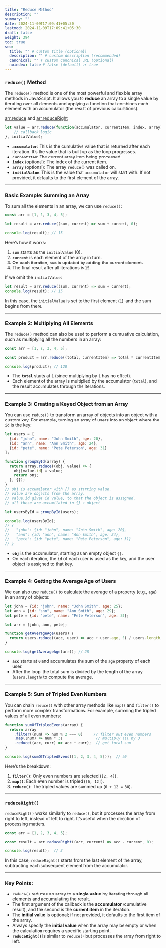 ```yaml
---
title: "Reduce Method"
description: ""
summary: ""
date: 2024-11-09T17:09:41+05:30
lastmod: 2024-11-09T17:09:41+05:30
draft: false
weight: 394
toc: true
seo:
  title: "" # custom title (optional)
  description: "" # custom description (recommended)
  canonical: "" # custom canonical URL (optional)
  noindex: false # false (default) or true
---
```


### `reduce()` Method

The `reduce()` method is one of the most powerful and flexible array methods in JavaScript. It allows you to **reduce** an array to a single value by iterating over all elements and applying a function that combines each element with an accumulator (the result of previous calculations).

[arr.reduce](https://developer.mozilla.org/en-US/docs/Web/JavaScript/Reference/Global_Objects/Array/reduce) and [arr.reduceRight](https://developer.mozilla.org/en-US/docs/Web/JavaScript/Reference/Global_Objects/Array/reduceRight)

```js
let value = arr.reduce(function(accumulator, currentItem, index, array) {
    // callback logic
}, initialValue);
```

- **`accumulator`**: This is the cumulative value that is returned after each iteration. It’s the value that is built up as the loop progresses.
- **`currentItem`**: The current array item being processed.
- **`index`** (optional): The index of the current item.
- **`array`** (optional): The array `reduce()` was called on.
- **`initialValue`**: This is the value that `accumulator` will start with. If not provided, it defaults to the first element of the array.

---

### Basic Example: Summing an Array

To sum all the elements in an array, we can use `reduce()`:

```js
const arr = [1, 2, 3, 4, 5];

let result = arr.reduce((sum, current) => sum + current, 0);

console.log(result); // 15
```

Here’s how it works:
1. **`sum`** starts as the `initialValue` (0).
2. **`current`** is each element of the array in turn.
3. On each iteration, `sum` is updated by adding the current element.
4. The final result after all iterations is `15`.

If we omit the `initialValue`:

```js
let result = arr.reduce((sum, current) => sum + current);
console.log(result); // 15
```

In this case, the `initialValue` is set to the first element (`1`), and the sum begins from there.

---

### Example 2: Multiplying All Elements

The `reduce()` method can also be used to perform a cumulative calculation, such as multiplying all the numbers in an array:

```js
const arr = [1, 2, 3, 4, 5];

const product = arr.reduce((total, currentItem) => total * currentItem, 1);

console.log(product); // 120
```

- The **`total`** starts at `1` (since multiplying by `1` has no effect).
- Each element of the array is multiplied by the accumulator (`total`), and the result accumulates through the iterations.

---

### Example 3: Creating a Keyed Object from an Array

You can use `reduce()` to transform an array of objects into an object with a custom key. For example, turning an array of users into an object where the `id` is the key:

```js
let users = [
  {id: "john", name: "John Smith", age: 20},
  {id: "ann", name: "Ann Smith", age: 24},
  {id: "pete", name: "Pete Peterson", age: 31}
];

function groupById(array) {
  return array.reduce((obj, value) => {
    obj[value.id] = value;
    return obj;
  }, {});
}
// obj is accumilator with {} as starting value.
// value are objects from the array.
// value.id gives id value, to that the object is assigned.
// all these are accumilated in {} a object

let usersById = groupById(users);

console.log(usersById);
// {
//   "john": {id: "john", name: "John Smith", age: 20},
//   "ann": {id: "ann", name: "Ann Smith", age: 24},
//   "pete": {id: "pete", name: "Pete Peterson", age: 31}
// }
```

- **`obj`** is the accumulator, starting as an empty object `{}`.
- On each iteration, the `id` of each user is used as the key, and the user object is assigned to that key.

---

### Example 4: Getting the Average Age of Users

We can also use `reduce()` to calculate the average of a property (e.g., `age`) in an array of objects:

```js
let john = {id: "john", name: "John Smith", age: 25};
let ann = {id: "ann", name: "Ann Smith", age: 29};
let pete = {id: "pete", name: "Pete Peterson", age: 30};

let arr = [john, ann, pete];

function getAverageAge(users) {
  return users.reduce((acc, user) => acc + user.age, 0) / users.length;
}

console.log(getAverageAge(arr)); // 28
```

- **`acc`** starts at `0` and accumulates the sum of the `age` property of each user.
- After the loop, the total sum is divided by the length of the array (`users.length`) to compute the average.

---

### Example 5: Sum of Tripled Even Numbers

You can chain `reduce()` with other array methods like `map()` and `filter()` to perform more complex transformations. For example, summing the tripled values of all even numbers:

```js
function sumOfTripledEvens(array) {
  return array
    .filter((num) => num % 2 === 0)     // filter out even numbers
    .map((num) => num * 3)               // multiply all by 3
    .reduce((acc, curr) => acc + curr);  // get total sum
}

console.log(sumOfTripledEvens([1, 2, 3, 4, 5]));  // 30
```

Here’s the breakdown:
1. **`filter()`**: Only even numbers are selected (`[2, 4]`).
2. **`map()`**: Each even number is tripled (`[6, 12]`).
3. **`reduce()`**: The tripled values are summed up (`6 + 12 = 30`).

---

### `reduceRight()`

`reduceRight()` works similarly to `reduce()`, but it processes the array from right to left, instead of left to right. It’s useful when the direction of processing matters.

```js
const arr = [1, 2, 3, 4, 5];

const result = arr.reduceRight((acc, current) => acc - current, 0);

console.log(result);  // 3
```

In this case, `reduceRight()` starts from the last element of the array, subtracting each subsequent element from the accumulator.

---

### Key Points:

- `reduce()` reduces an array to a **single value** by iterating through all elements and accumulating the result.
- The first argument of the callback is the **accumulator** (cumulative result), and the second is the **current item** in the iteration.
- The **initial value** is optional; if not provided, it defaults to the first item of the array.
- Always specify the **initial value** when the array may be empty or when the calculation requires a specific starting point.
- **`reduceRight()`** is similar to `reduce()` but processes the array from right to left.

